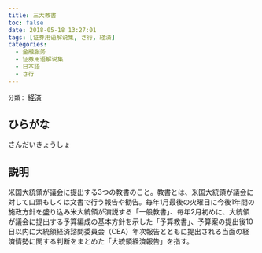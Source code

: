```yaml
---
title: 三大教書
toc: false
date: 2018-05-18 13:27:01
tags: [证券用语解说集, さ行, 経済]
categories:
  - 金融服务
  - 证券用语解说集
  - 日本語
  - さ行
---
```


`分類：` [経済](/tags/経済/)

## ひらがな

さんだいきょうしょ

## 説明

米国大統領が議会に提出する3つの教書のこと。教書とは、米国大統領が議会に対して口頭もしくは文書で行う報告や勧告。毎年1月最後の火曜日に今後1年間の施政方針を盛り込み米大統領が演説する「一般教書」、毎年2月初めに、大統領が議会に提出する予算編成の基本方針を示した「予算教書」、予算案の提出後10日以内に大統領経済諮問委員会（CEA）年次報告とともに提出される当面の経済情勢に関する判断をまとめた「大統領経済報告」を指す。
